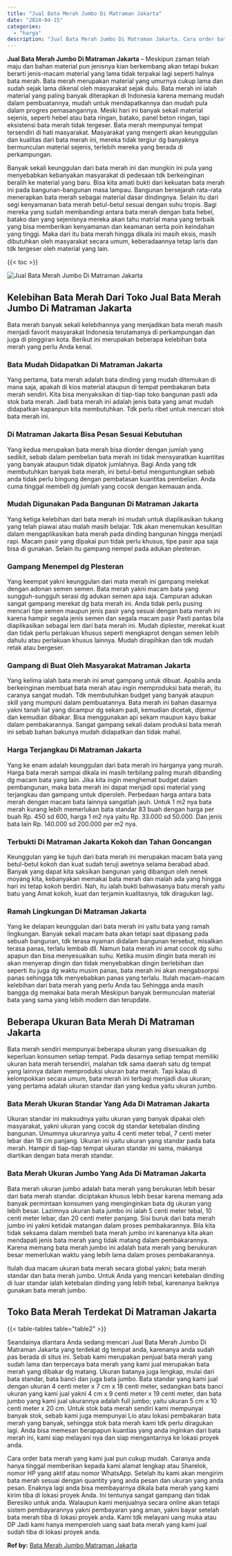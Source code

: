 ```yaml
---
title: "Jual Bata Merah Jumbo Di Matraman Jakarta"
date: "2024-04-15"
categories: 
  - "harga"
description: "Jual Bata Merah Jumbo Di Matraman Jakarta. Cara order bata merah yang kami jual pun cukup mudah. Caranya anda hanya tinggal memberikan kepada kami alamat len..."
---
```


**Jual Bata Merah Jumbo Di Matraman Jakarta** – Meskipun zaman telah maju dan bahan material pun jenisnya kian berkembang akan tetapi bukan berarti jenis-macam material yang lama tidak terpakai lagi seperti halnya bata merah. Bata merah merupakan material yang umurnya cukup lama dan sudah sejak lama dikenal oleh masyarakat sejak dulu. Bata merah ini ialah material yang paling banyak diterapkan di Indonesia karena memang mudah dalam pembuatannya, mudah untuk mendapatkannya dan mudah pula dalam progres pemasangannya. Meski hari ini banyak sekali material sejenis, seperti hebel atau bata ringan, batako, panel beton ringan, tapi eksistensi bata merah tidak tergeser. Bata merah mempunyai tempat tersendiri di hati masyarakat. Masyarakat yang mengerti akan keunggulan dan kualitas dari bata merah ini, mereka tidak tergiur dg banyaknya bermunculan material sejenis, terlebih mereka yang berada di perkampungan.

Banyak sekali keunggulan dari bata merah ini dan mungkin ini pula yang menyebabkan kebanyakan masyarakat di pedesaan tdk berkeinginan beralih ke material yang baru. Bisa kita amati bukti dari kekuatan bata merah ini pada bangunan-bangunan masa lampau. Bangunan bersejarah rata-rata menerapkan bata merah sebagai material dasar dindingnya. Selain itu dari segi kenyamanan bata merah betul-betul sesuai dengan suhu tropis. Bagi mereka yang sudah membandingi antara bata merah dengan bata hebel, batako dan yang sejenisnya mereka akan tahu matrial mana yang terbaik yang bisa memberikan kenyamanan dan keamanan serta poin keindahan yang tinggi. Maka dari itu bata merah hingga dikala ini masih eksis, masih dibutuhkan oleh masyarakat secara umum, keberadaannya tetap laris dan tdk tergeser oleh material yang lain.

{{< toc >}}

![Jual Bata Merah Jumbo Di Matraman Jakarta](/images/jual-bata-merah-29.png)

## Kelebihan Bata Merah Dari Toko Jual Bata Merah Jumbo Di Matraman Jakarta

Bata merah banyak sekali kelebihannya yang menjadikan bata merah masih menjadi favorit masyarakat Indonesia terutamanya di perkampungan dan juga di pinggiran kota. Berikut ini merupakan beberapa kelebihan bata merah yang perlu Anda kenal.

### Bata Mudah Didapatkan Di Matraman Jakarta

Yang pertama, bata merah adalah bata dinding yang mudah ditemukan di mana saja, apakah di kios material ataupun di tempat pembakaran bata merah sendiri. Kita bisa menyaksikan di tiap-tiap toko bangunan pasti ada stok bata merah. Jadi bata merah ini adalah jenis bata yang amat mudah didapatkan kapanpun kita membutuhkan. Tdk perlu ribet untuk mencari stok bata merah ini.

### Di Matraman Jakarta Bisa Pesan Sesuai Kebutuhan

Yang kedua merupakan bata merah bisa diorder dengan jumlah yang sedikit, sebab dalam pembelian bata merah ini tidak mensyaratkan kuantitas yang banyak ataupun tidak dipatok jumlahnya. Bagi Anda yang tdk membutuhkan banyak bata merah, ini betul-betul menguntungkan sebab anda tidak perlu bingung dengan pembatasan kuantitas pembelian. Anda cuma tinggal membeli dg jumlah yang cocok dengan kemauan anda.

### Mudah Digunakan Pada Bangunan Di Matraman Jakarta

Yang ketiga kelebihan dari bata merah ini mudah untuk diaplikasikan tukang yang telah piawai atau malah masih belajar. Tdk akan menemukan kesulitan dalam mengaplikasikan bata merah pada dinding bangunan hingga menjadi rapi. Macam pasir yang dipakai pun tidak perlu khusus, tipe pasir apa saja bisa di gunakan. Selain itu gampang nempel pada adukan plesteran.

### Gampang Menempel dg Plesteran

Yang keempat yakni keunggulan dari mata merah ini gampang melekat dengan adonan semen semen. Bata merah yakni macam bata yang sungguh-sungguh serasi dg adukan semen apa saja. Campuran adukan sangat gampang merekat dg bata merah ini. Anda tidak perlu pusing mencari tipe semen maupun jenis pasir yang sesuai dengan bata merah ini karena hampir segala jenis semen dan segala macam pasir Pasti pantas bila diaplikasikan sebagai lem dari bata merah ini. Mudah diplester, merekat kuat dan tidak perlu perlakuan khusus seperti mengkaprot dengan semen lebih dahulu atau perlakuan khusus lainnya. Mudah dirapihkan dan tdk mudah retak atau bergeser.

### Gampang di Buat Oleh Masyarakat Matraman Jakarta

Yang kelima ialah bata merah ini amat gampang untuk dibuat. Apabila anda berkeinginan membuat bata merah atau ingin memproduksi bata merah, itu caranya sangat mudah. Tdk membutuhkan budget yang banyak ataupun skill yang mumpuni dalam pembuatannya. Bata merah ini bahan dasarnya yakni tanah liat yang dicampur dg sekam padi, kemudian dicetak, dijemur dan kemudian dibakar. Bisa menggunakan api sekam maupun kayu bakar dalam pembakarannya. Sangat gampang sekali dalam produksi bata merah ini sebab bahan bakunya mudah didapatkan dan tidak mahal.

### Harga Terjangkau Di Matraman Jakarta

Yang ke enam adalah keunggulan dari bata merah ini harganya yang murah. Harga bata merah sampai dikala ini masih terbilang paling murah dibanding dg macam bata yang lain. Jika kita ingin menghemat budget dalam pembangunan, maka bata merah ini dapat menjadi opsi material yang terjangkau dan gampang untuk diperoleh. Perbedaan harga antara bata merah dengan macam bata lainnya sangatlah jauh. Untuk 1 m2 nya bata merah kurang lebih memerlukan bata standar 83 buah dengan harga per buah Rp. 450 sd 600, harga 1 m2 nya yaitu Rp. 33.000 sd 50.000. Dan jenis bata lain Rp. 140.000 sd 200.000 per m2 nya.

### Terbukti Di Matraman Jakarta Kokoh dan Tahan Goncangan

Keunggulan yang ke tujuh dari bata merah ini merupakan macam bata yang betul-betul kokoh dan kuat sudah teruji awetnya selama berabad abad. Banyak yang dapat kita saksikan bangunan yang dibangun oleh nenek moyang kita, kebanyakan memakai bata merah dan malah ada yang hingga hari ini tetap kokoh berdiri. Nah, itu ialah bukti bahwasanya batu merah yaitu batu yang Amat kokoh, kuat dan terjamin kualitasnya, tdk diragukan lagi.

### Ramah Lingkungan Di Matraman Jakarta

Yang ke delapan keunggulan dari bata merah ini yaitu bata yang ramah lingkungan. Banyak sekali macam bata akan tetapi saat dipasang pada sebuah bangunan, tdk terasa nyaman didalam bangunan tersebut, misalkan terasa panas, terlalu lembab dll. Namun bata merah ini amat cocok dg suhu apapun dan bisa menyesuaikan suhu. Ketika musim dingin bata merah ini akan menyerap dingin dan tidak menyebabkan dingin berlebihan dan seperti itu juga dg waktu musim panas, bata merah ini akan mengabsorpsi panas sehingga tdk menyebabkan panas yang terlalu. Itulah macam-macam kelebihan dari bata merah yang perlu Anda tau Sehingga anda masih bangga dg memakai bata merah Meskipun banyak bermunculan material bata yang sama yang lebih modern dan terupdate.

## Beberapa Ukuran Bata Merah Di Matraman Jakarta

Bata merah sendiri mempunyai beberapa ukuran yang disesuaikan dg keperluan konsumen setiap tempat. Pada dasarnya setiap tempat memiliki ukuran bata merah tersendiri, malahan tdk sama daerah satu dg tempat yang lainnya dalam memproduksi ukuran bata merah. Tapi kalau di kelompokkan secara umum, bata merah ini terbagi menjadi dua ukuran; yang pertama adalah ukuran standar dan yang kedua yaitu ukuran jumbo.

### Bata Merah Ukuran Standar Yang Ada Di Matraman Jakarta

Ukuran standar ini maksudnya yaitu ukuran yang banyak dipakai oleh masyarakat, yakni ukuran yang cocok dg standar ketebalan dinding bangunan. Umumnya ukurannya yaitu 4 centi meter tebal, 7 centi meter lebar dan 18 cm panjang. Ukuran ini yaitu ukuran yang standar pada bata merah. Hampir di tiap-tiap tempat ukuran standar ini sama, makanya diartikan dengan bata merah standar.

### Bata Merah Ukuran Jumbo Yang Ada Di Matraman Jakarta

Bata merah ukuran jumbo adalah bata merah yang berukuran lebih besar dari bata merah standar. diciptakan khusus lebih besar karena memang ada banyak permintaan konsumen yang menginginkan bata dg ukuran yang lebih besar. Lazimnya ukuran bata jumbo ini ialah 5 centi meter tebal, 10 centi meter lebar, dan 20 centi meter panjang. Sisi buruk dari bata merah jumbo ini yakni ketidak matangan dalam proses pembakarannya. Bila kita tidak seksama dalam membeli bata merah jumbo ini karenanya kita akan mendapati jenis bata merah yang tidak matang dalam pembakarannya. Karena memang bata merah jumbo ini adalah bata merah yang berukuran besar memerlukan waktu yang lebih lama dalam proses pembakarannya.

Itulah dua macam ukuran bata merah secara global yakni; bata merah standar dan bata merah jumbo. Untuk Anda yang mencari ketebalan dinding di luar standar ialah ketebalan dinding yang lebih tebal, karenanya baiknya gunakan bata merah jumbo.

## Toko Bata Merah Terdekat Di Matraman Jakarta

{{< table-tables table="table2" >}}

Seandainya diantara Anda sedang mencari Jual Bata Merah Jumbo Di Matraman Jakarta yang terdekat dg tempat anda, karenanya anda sudah pas berada di situs ini. Sebab kami merupakan penjual bata merah yang sudah lama dan terpercaya bata merah yang kami jual merupakan bata merah yang dibakar dg matang. Ukuran batanya juga lengkap, mulai dari bata standar, bata banci dan juga bata jumbo. Bata standar yang kami jual dengan ukuran 4 centi meter x 7 cm x 18 centi meter, sedangkan bata banci ukuran yang kami jual yakni 4 cm x 9 centi meter x 19 centi meter, dan bata jumbo yang kami jual ukurannya adalah full jumbo; yaitu ukuran 5 cm x 10 centi meter x 20 cm. Untuk stok bata merah sendiri kami mempunyai banyak stok, sebab kami juga mempunyai Lio atau lokasi pembakaran bata merah yang banyak, sehingga stok bata merah kami tdk perlu diragukan lagi. Anda bisa memesan berapapun kuantias yang anda inginkan dari bata merah ini, kami siap melayani nya dan siap mengantarnya ke lokasi proyek anda.

Cara order bata merah yang kami jual pun cukup mudah. Caranya anda hanya tinggal memberikan kepada kami alamat lengkap atau Sharelok, nomor HP yang aktif atau nomor WhatsApp. Setelah itu kami akan mengirim bata merah sesuai dengan quantity yang anda pesan dan ukuran yang anda pesan. Enaknya lagi anda bisa membayarnya dikala bata merah yang kami kirim tiba di lokasi proyek Anda. Ini tentunya sangat gampang dan tidak Beresiko untuk anda. Walaupun kami menjualnya secara online akan tetapi sistem pembayarannya yakni pembayaran yang aman, yakni bayar setelah bata merah tiba di lokasi proyek anda. Kami tdk melayani uang muka atau DP Jadi kami hanya memperoleh uang saat bata merah yang kami jual sudah tiba di lokasi proyek anda.

**Ref by:** [Bata Merah Jumbo Matraman Jakarta](https://id.wikipedia.org/wiki/Bata)
